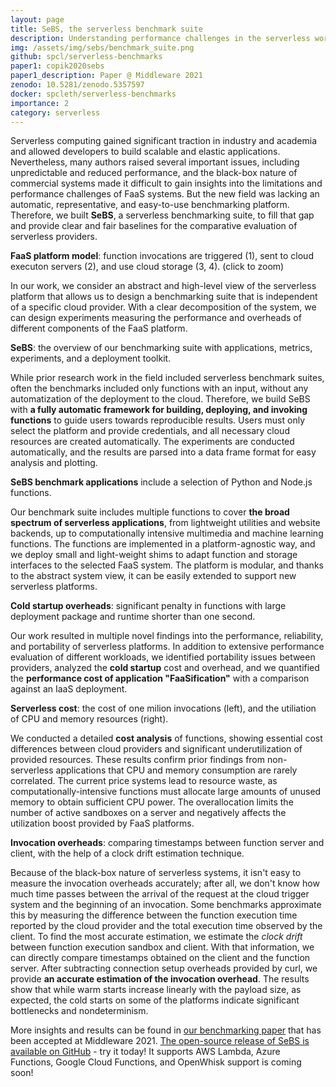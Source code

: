 ```yaml
---
layout: page
title: SeBS, the serverless benchmark suite
description: Understanding performance challenges in the serverless world.
img: /assets/img/sebs/benchmark_suite.png
github: spcl/serverless-benchmarks
paper1: copik2020sebs
paper1_description: Paper @ Middleware 2021
zenodo: 10.5281/zenodo.5357597
docker: spcleth/serverless-benchmarks
importance: 2
category: serverless
---
```


Serverless computing gained significant traction in industry and academia and allowed
developers to build scalable and elastic applications.
Nevertheless, many authors raised several important issues, including unpredictable and
reduced performance, and the black-box nature of commercial systems made it difficult to gain
insights into the limitations and performance challenges of FaaS systems.
But the new field was lacking an automatic, representative, and easy-to-use benchmarking platform.
Therefore, we built **SeBS**, a serverless benchmarking suite, to fill that gap and provide clear and fair baselines
for the comparative evaluation of serverless providers.

<div style="vertical-align:middle; text-align:center">
  <a href="/assets/img/sebs/platform_model.png">
    <img class="img-fluid rounded z-depth-1" src="{{ '/assets/img/sebs/platform_model.png' | relative_url }}" alt="" title="FaaS platform model."/>
  </a>
</div>
<div class="caption">
  <b>FaaS platform model</b>: function invocations are triggered (1), sent to cloud executon servers (2), and use cloud storage (3, 4). (click to zoom)
</div>

In our work, we consider an abstract and high-level view of the serverless platform that allows us
to design a benchmarking suite that is independent of a specific cloud provider.
With a clear decomposition of the system, we can design experiments measuring the performance and overheads of different components of the FaaS platform.

<div style="vertical-align:middle; text-align:center">
  <a href="/assets/img/sebs/benchmark_suite.png">
    <img class="img-fluid rounded z-depth-1" src="{{ '/assets/img/sebs/benchmark_suite.png' | relative_url }}" alt="" title="SeBS overview."/>
  </a>
</div>
<div class="caption">
  <b>SeBS</b>: the overview of our benchmarking suite with applications, metrics, experiments, and a deployment toolkit.
</div>

While prior research work in the field included serverless benchmark suites, often the benchmarks
included only functions with an input, without any automatization of the deployment to the cloud.
Therefore, we build SeBS with **a fully automatic framework for building, deploying, and invoking
functions** to guide users towards reproducible results.
Users must only select the platform and provide credentials, and all necessary cloud resources are created automatically.
The experiments are conducted automatically, and the results are parsed into a data frame format for easy analysis and plotting.

<div style="vertical-align:middle; text-align:center">
  <a href="/assets/img/sebs/benchmarks.png">
    <img class="img-fluid rounded z-depth-1" src="{{ '/assets/img/sebs/benchmarks.png' | relative_url }}" alt="" title="Benchmark collection."/>
  </a>
</div>
<div class="caption">
  <b>SeBS benchmark applications</b> include a selection of Python and Node.js functions.
</div>

Our benchmark suite includes multiple functions to cover **the broad spectrum of serverless applications**,
from lightweight utilities and website backends, up to computationally intensive multimedia
and machine learning functions.
The functions are implemented in a platform-agnostic way, and we deploy small and light-weight
shims to adapt function and storage interfaces to the selected FaaS system.
The platform is modular, and thanks to the abstract system view, it can be easily extended
to support new serverless platforms.


<div style="vertical-align:middle; text-align:center">
  <a href="/assets/img/sebs/cold_startups.png">
    <img class="img-fluid rounded z-depth-1" src="{{ '/assets/img/sebs/cold_startups.png' | relative_url }}" alt="" title="Cold startups."/>
  </a>
</div>
<div class="caption">
  <b>Cold startup overheads</b>: significant penalty in functions with large deployment package and runtime shorter than one second.
</div>

Our work resulted in multiple novel findings into the performance, reliability, and portability
of serverless platforms. In addition to extensive performance evaluation of
different workloads, we identified portability issues between providers, analyzed the
**cold startup** cost and overhead, and we quantified the **performance cost of application "FaaSification"**
with a comparison against an IaaS deployment.

<div class="row justify-content-sm-center align-items-center">
  <div class="col-sm-8 mt-3 mt-md-0">
    <a href="/assets/img/sebs/cost_invocations.png">
      <img class="img-fluid rounded z-depth-1" src="{{ '/assets/img/sebs/cost_invocations.png' | relative_url }}" alt="" title="Functions invocations cost."/>
    </a>
  </div>
  <div class="col-sm-4 mt-3 mt-md-0">
    <a href="/assets/img/sebs/cost_efficiency.png">
      <img class="img-fluid rounded z-depth-1" src="{{ '/assets/img/sebs/cost_efficiency.png' | relative_url }}" alt="" title="Resource utilization efficiency."/>
    </a>
  </div>
</div>
<div class="caption">
  <b>Serverless cost</b>: the cost of one milion invocations (left), and the utiliation of CPU and memory resources (right).
</div>

We conducted a detailed **cost analysis** of functions, showing essential cost differences between
cloud providers and significant underutilization of provided resources.
These results confirm prior findings from non-serverless applications that CPU and memory consumption
are rarely correlated.
The current price systems lead to resource waste, as computationally-intensive functions must
allocate large amounts of unused memory to obtain sufficient CPU power.
The overallocation limits the number of active sandboxes on a server and negatively affects the utilization
boost provided by FaaS platforms.

<div style="vertical-align:middle; text-align:center">
  <a href="/assets/img/sebs/invocations_overheads.png">
    <img class="img-fluid rounded z-depth-1" src="{{ '/assets/img/sebs/invocations_overheads.png' | relative_url }}" alt="" title="Cold startups."/>
  </a>
</div>
<div class="caption">
  <b>Invocation overheads</b>: comparing timestamps between function server and client, with the help of a clock drift estimation technique.
</div>

Because of the black-box nature of serverless systems, it isn't easy to measure the invocation overheads accurately;
after all, we don't know how much time passes between the arrival of the request at the cloud trigger
system and the beginning of an invocation.
Some benchmarks approximate this by measuring the difference between the function execution time reported
by the cloud provider and the total execution time observed by the client.
To find the most accurate estimation, we estimate the _clock drift_ between function
execution sandbox and client.
With that information, we can directly compare timestamps obtained on the client and the function server.
After subtracting connection setup overheads provided by curl, we provide **an accurate
estimation of the invocation overhead**.
The results show that while warm starts increase linearly with the payload size, as expected,
the cold starts on some of the platforms indicate significant bottlenecks and nondeterminism.


More insights and results can be found in [our benchmarking paper](/publications#2020sebs) that has been accepted at Middleware 2021.
[The open-source release of SeBS is available on GitHub](https://github.com/spcl/serverless-benchmarks) - try it today!
It supports AWS Lambda, Azure Functions, Google Cloud Functions, and OpenWhisk support is coming soon!

